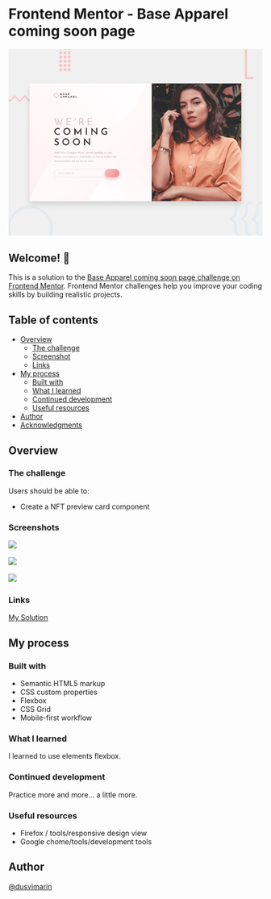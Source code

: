 # Frontend Mentor - Base Apparel coming soon page

![Design preview for the Base Apparel coming soon page coding challenge](./design/desktop-preview.jpg)

## Welcome! 👋

This is a solution to the [Base Apparel coming soon page challenge on Frontend Mentor](https://www.frontendmentor.io/challenges/base-apparel-coming-soon-page-5d46b47f8db8a7063f9331a0). Frontend Mentor challenges help you improve your coding skills by building realistic projects. 

## Table of contents


- [Overview](#overview)
  - [The challenge](#the-challenge)
  - [Screenshot](#screenshot)
  - [Links](#links)
- [My process](#my-process)
  - [Built with](#built-with)
  - [What I learned](#what-i-learned)
  - [Continued development](#continued-development)
  - [Useful resources](#useful-resources)
- [Author](#author)
- [Acknowledgments](#acknowledgments)

## Overview

### The challenge

Users should be able to:

- Create a NFT preview card component 

### Screenshots

![](https://github.com/dusvimarin/FEM-base-apparel-coming-soon-master/blob/main/screenshots/desktop.png)

![](https://github.com/dusvimarin/FEM-base-apparel-coming-soon-master/blob/main/screenshots/desktop%20active.png)

![](https://github.com/dusvimarin/FEM-base-apparel-coming-soon-master/blob/main/screenshots/mobile.png)

### Links

[My Solution](https://dusvimarin.github.io/FEM-base-apparel-coming-soon-master)


## My process

### Built with

- Semantic HTML5 markup
- CSS custom properties
- Flexbox
- CSS Grid
- Mobile-first workflow

### What I learned

I learned to use elements flexbox.

### Continued development

 Practice more and more... a little more.

### Useful resources

- Firefox / tools/responsive design view
- Google chome/tools/development tools

## Author
[@dusvimarin](https://github.com/dusvimarin)

